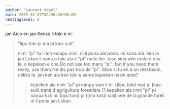 ```yaml
---
author: "Laurent Vogel"
date: 2005-02-07T06:56:00+00:00
nestinglevel: 0
---
```

jan Anjo en jan Kenso li toki e ni:
> 
> "lipu toki pi ma pi kasi suli"
> 
> nimi "pi" tu li lon kulupu nimi. ni li pona ala pona. mi sona ala.
> ken la jan Lokan li sona.o toki ala e "pi" mute ike. taso sina wile mute e ona la, o kepeken e ona.Do not use too many "pi"; but if you need them really, use them.Ne dis pas trop de "pi". Mais si tu en a un réel bsoin, utilise le.
> jan ken ala ken toki e seme kepeken nasin ante?
>> kepeken ala nimi "pi" pi nanpa wan li ni:
> ((lipu toki) ma) pi (kasi suli).traité d'agrigulture forestière !?
> kepeken ala nimi "pi" pi nanpa tu li ni:
> (lipu toki) pi ((ma kasi) suli)livre de la grande forêt: ni li pona.jan Lokan